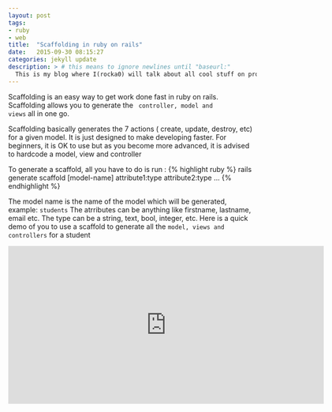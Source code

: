 ```yaml
---
layout: post
tags:
- ruby
- web
title:  "Scaffolding in ruby on rails"
date:   2015-09-30 08:15:27
categories: jekyll update
description: > # this means to ignore newlines until "baseurl:"
  This is my blog where I(rocka0) will talk about all cool stuff on programming
---
```


Scaffolding is an easy way to get work done fast in ruby on rails. Scaffolding allows you to generate the <code> controller, model and views</code> all in one go.

Scaffolding basically generates the 7 actions ( create, update, destroy, etc) for a given model. It is just designed to make developing faster.
For beginners, it is OK to use but as you become more advanced, it is advised to hardcode a model, view and controller 

To generate a scaffold, all you have to do is run :
{% highlight ruby %}
rails generate scaffold [model-name] attribute1:type attribute2:type ...
{% endhighlight %}

The model name is the name of the model which will be generated, example: <code>students</code>
The atrributes can be anything like firstname, lastname, email etc.
The type can be a string, text, bool, integer, etc.
Here is a quick demo of you to use a scaffold to generate all the <code>model, views and controllers</code> for a student

<iframe src="http://showterm.io/53492b2f9b066afc3d634#fast" width="640" height="320" frameborder="0">  </iframe>
